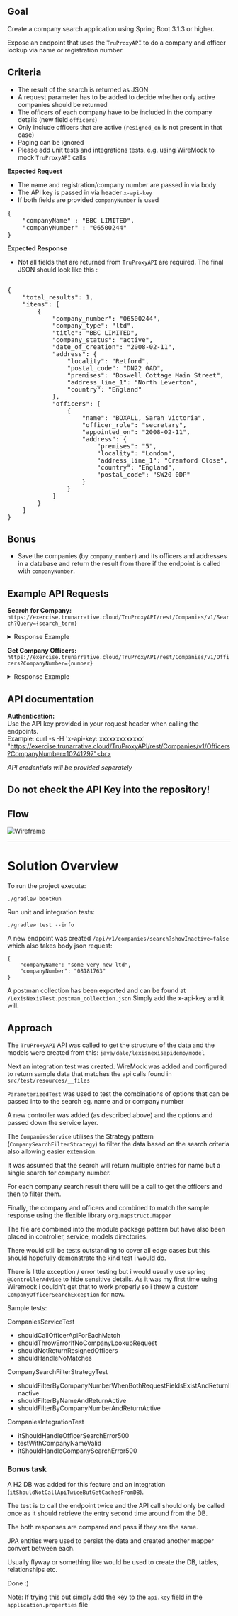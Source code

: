 ## Goal
Create a company search application using Spring Boot 3.1.3 or higher.

Expose an endpoint that uses the `TruProxyAPI` to do a company and officer lookup 
via name or registration number.

## Criteria
* The result of the search is returned as JSON
* A request parameter has to be added to decide whether only active companies should be returned
* The officers of each company have to be included in the company details (new field `officers`) 
* Only include officers that are active (`resigned_on` is not present in that case)
* Paging can be ignored
* Please add unit tests and integrations tests, e.g. using WireMock to mock `TruProxyAPI` calls

**Expected Request**

* The name and registration/company number are passed in via body
* The API key is passed in via header `x-api-key`
* If both fields are provided `companyNumber` is used

<pre>
{
    "companyName" : "BBC LIMITED",
    "companyNumber" : "06500244"
}
</pre>

**Expected Response**

* Not all fields that are returned from `TruProxyAPI` are required.
The final JSON should look like this :

<pre>

{
    "total_results": 1,
    "items": [
        {
            "company_number": "06500244",
            "company_type": "ltd",
            "title": "BBC LIMITED",
            "company_status": "active",
            "date_of_creation": "2008-02-11",
            "address": {
                "locality": "Retford",
                "postal_code": "DN22 0AD",
                "premises": "Boswell Cottage Main Street",
                "address_line_1": "North Leverton",
                "country": "England"
            },
            "officers": [
                {
                    "name": "BOXALL, Sarah Victoria",
                    "officer_role": "secretary",
                    "appointed_on": "2008-02-11",
                    "address": {
                        "premises": "5",
                        "locality": "London",
                        "address_line_1": "Cranford Close",
                        "country": "England",
                        "postal_code": "SW20 0DP"
                    }
                }
            ]
        }
    ]
}
</pre>

## Bonus
* Save the companies (by `company_number`) and its officers and addresses in a database 
and return the result from there if the endpoint is called with `companyNumber`.

 
## Example API Requests

**Search for Company:**  
`https://exercise.trunarrative.cloud/TruProxyAPI/rest/Companies/v1/Search?Query={search_term}`

<details>
  <summary>Response Example</summary>

  <pre>
  {
    "page_number": 1,
    "kind": "search#companies",
    "total_results": 20,
    "items": [
        {
            "company_status": "active",
            "address_snippet": "Boswell Cottage Main Street, North Leverton, Retford, England, DN22 0AD",
            "date_of_creation": "2008-02-11",
            "matches": {
                "title": [
                    1,
                    3
                ]
            },
            "description": "06500244 - Incorporated on 11 February 2008",
            "links": {
                "self": "/company/06500244"
            },
            "company_number": "06500244",
            "title": "BBC LIMITED",
            "company_type": "ltd",
            "address": {
                "premises": "Boswell Cottage Main Street",
                "postal_code": "DN22 0AD",
                "country": "England",
                "locality": "Retford",
                "address_line_1": "North Leverton"
            },
            "kind": "searchresults#company",
            "description_identifier": [
                "incorporated-on"
            ]
        }]
  }
  </pre>
</details>

**Get Company Officers:**  
`https://exercise.trunarrative.cloud/TruProxyAPI/rest/Companies/v1/Officers?CompanyNumber={number}`
<details>
  <summary>Response Example</summary>

  <pre>
  {
    "etag": "6dd2261e61776d79c2c50685145fac364e75e24e",
    "links": {
        "self": "/company/10241297/officers"
    },
    "kind": "officer-list",
    "items_per_page": 35,
    "items": [
        {
            "address": {
                "premises": "The Leeming Building",
                "postal_code": "LS2 7JF",
                "country": "England",
                "locality": "Leeds",
                "address_line_1": "Vicar Lane"
            },
            "name": "ANTLES, Kerri",
            "appointed_on": "2017-04-01",
            "resigned_on": "2018-02-12",
            "officer_role": "director",
            "links": {
                "officer": {
                    "appointments": "/officers/4R8_9bZ44w0_cRlrxoC-wRwaMiE/appointments"
                }
            },
            "date_of_birth": {
                "month": 6,
                "year": 1969
            },
            "occupation": "Finance And Accounting",
            "country_of_residence": "United States",
            "nationality": "American"
        }]
  }
  </pre>
</details>

## API documentation

**Authentication:**\
Use the API key provided in your request header when calling the endpoints. <br>
Example: curl -s -H 'x-api-key: xxxxxxxxxxxxx' "https://exercise.trunarrative.cloud/TruProxyAPI/rest/Companies/v1/Officers?CompanyNumber=10241297"<br>

*API credentials will be provided seperately*

## Do not check the API Key into the repository!

## Flow

![Wireframe](https://raw.githubusercontent.com/TruNarrative/spring-exercise/main/spring_exercise.png)



---

# Solution Overview

To run the project execute:

`./gradlew bootRun`

Run unit and integration tests:

`./gradlew test --info`

A new endpoint was created `/api/v1/companies/search?showInactive=false` which also takes body json request:
```
{
    "companyName": "some very new ltd",
    "companyNumber": "08181763"
}
```


A postman collection has been exported and can be found at `/LexisNexisTest.postman_collection.json` Simply add the x-api-key and it will.


## Approach

The `TruProxyAPI` API was called to get the structure of the data and the models were created from this: `java/dale/lexisnexisapidemo/model`

Next an integration test was created. WireMock was added and configured to return sample data that matches the api calls found in `src/test/resources/__files`

`ParameterizedTest` was used to test the combinations of options that can be passed into to the search eg. name and or company number

A new controller was added (as described above) and the options and passed down the service layer.

The `CompaniesService` utilises the Strategy pattern (`CompanySearchFilterStrategy`) to filter the data based on the search criteria also allowing easier extension.

It was assumed that the search will return multiple entries for name but a single search for company number.

For each company search result there will be a call to get the officers and then to filter them.

Finally, the company and officers and combined to match the sample response using the flexible library `org.mapstruct.Mapper`

The file are combined into the module package pattern but have also been placed in controller, service, models directories.

There would still be tests outstanding to cover all edge cases but this should hopefully demonstrate the kind test i would do.

There is little exception / error testing but i would usually use spring `@ControllerAdvice` to hide sensitive details. As it was my first time using Wiremock i couldn't get that to work properly so i threw a custom `CompanyOfficerSearchException` for now.

Sample tests:

CompaniesServiceTest
- shouldCallOfficerApiForEachMatch
- shouldThrowErrorIfNoCompanyLookupRequest
- shouldNotReturnResignedOfficers
- shouldHandleNoMatches

 
CompanySearchFilterStrategyTest
- shouldFilterByCompanyNumberWhenBothRequestFieldsExistAndReturnInactive
- shouldFilterByNameAndReturnActive
- shouldFilterByCompanyNumberAndReturnActive

CompaniesIntegrationTest
- itShouldHandleOfficerSearchError500
- testWithCompanyNameValid
- itShouldHandleCompanySearchError500

### Bonus task

A H2 DB was added for this feature and an integration (`itShouldNotCallApiTwiceButGetCachedFromDB`).

The test is to call the endpoint twice and the API call should only be called once as it should retrieve the entry second time around from the DB.

The both responses are compared and pass if they are the same.

JPA entities were used to persist the data and created another mapper convert between each.

Usually flyway or something like would be used to create the DB, tables, relationships etc.

Done :)

Note: If trying this out simply add the key to the `api.key` field in the `application.properties` file